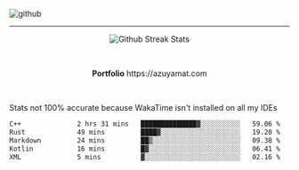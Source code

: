 ![github](https://media.discordapp.net/attachments/881363147364118528/1142610121697021952/background.png?width=1000&height=300)<br>
___
<p align="center">
  <img alt="Github Streak Stats" src="https://streak-stats.demolab.com?user=Azuyamat&theme=transparent&hide_border=true"/>
</p><br>
<p align="center">
      <strong>Portfolio</strong> https://azuyamat.com
</p><br>

Stats not 100% accurate because WakaTime isn't installed on all my IDEs
<!--START_SECTION:waka-->

```txt
C++              2 hrs 31 mins   ██████████████▓░░░░░░░░░░   59.06 %
Rust             49 mins         ████▓░░░░░░░░░░░░░░░░░░░░   19.20 %
Markdown         24 mins         ██▒░░░░░░░░░░░░░░░░░░░░░░   09.38 %
Kotlin           16 mins         █▓░░░░░░░░░░░░░░░░░░░░░░░   06.41 %
XML              5 mins          ▓░░░░░░░░░░░░░░░░░░░░░░░░   02.16 %
```

<!--END_SECTION:waka-->
